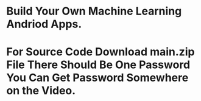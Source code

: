 # Build Your Own Machine Learning Andriod Apps.
# For Source Code Download main.zip File There Should Be One Password You Can Get Password Somewhere on the Video.
